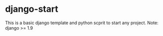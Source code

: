 # django-start
This is a basic django template and python scprit to start any project. Note: django >= 1.9
